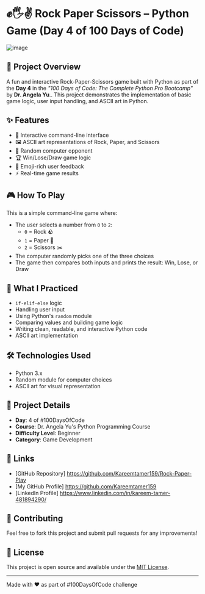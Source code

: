 # ✊🖐✌️ Rock Paper Scissors – Python Game (Day 4 of 100 Days of Code)
![image](https://github.com/user-attachments/assets/0e12b901-2747-48d3-9a73-bb572cbf558c)


## 🎯 Project Overview
A fun and interactive Rock-Paper-Scissors game built with Python as part of the  **Day 4** in the _"100 Days of Code: The Complete Python Pro Bootcamp"_ by **Dr. Angela Yu**.. This project demonstrates the implementation of basic game logic, user input handling, and ASCII art in Python.

## ✨ Features
- 🎲 Interactive command-line interface
- 🖼️ ASCII art representations of Rock, Paper, and Scissors
- 🎯 Random computer opponent
- 🏆 Win/Lose/Draw game logic
- 🎨 Emoji-rich user feedback
- ⚡ Real-time game results


## 🎮 How To Play

This is a simple command-line game where:
- The user selects a number from `0` to `2`:
  - `0` = Rock  🪨
  - `1` = Paper  📄
  - `2` = Scissors  ✂️
- The computer randomly picks one of the three choices
- The game then compares both inputs and prints the result: Win, Lose, or Draw

## 🧠 What I Practiced

- `if-elif-else` logic  
- Handling user input  
- Using Python's `random` module  
- Comparing values and building game logic  
- Writing clean, readable, and interactive Python code
- ASCII art implementation

## 🛠️ Technologies Used
- Python 3.x
- Random module for computer choices
- ASCII art for visual representation

## 📝 Project Details
- **Day**: 4 of #100DaysOfCode
- **Course**: Dr. Angela Yu's Python Programming Course
- **Difficulty Level**: Beginner
- **Category**: Game Development

## 🔗 Links
- [GitHub Repository] https://github.com/Kareemtamer159/Rock-Paper-Play
- [My GitHub Profile] https://github.com/Kareemtamer159
- [LinkedIn Profile] https://www.linkedin.com/in/kareem-tamer-481894290/

## 🤝 Contributing
Feel free to fork this project and submit pull requests for any improvements!

## 📄 License
This project is open source and available under the [MIT License](LICENSE).

---
Made with ❤️ as part of #100DaysOfCode challenge

